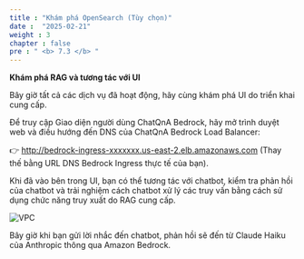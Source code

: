 ```yaml
---
title : "Khám phá OpenSearch (Tùy chọn)"
date :  "2025-02-21" 
weight : 3
chapter : false
pre : " <b> 7.3 </b> "
---
```

**Khám phá RAG và tương tác với UI**

Bây giờ tất cả các dịch vụ đã hoạt động, hãy cùng khám phá UI do triển khai cung cấp.

Để truy cập Giao diện người dùng ChatQnA Bedrock, hãy mở trình duyệt web và điều hướng đến DNS của ChatQnA Bedrock Load Balancer:

👉 http://bedrock-ingress-xxxxxxx.us-east-2.elb.amazonaws.com (Thay thế bằng URL DNS Bedrock Ingress thực tế của bạn).

Khi đã vào bên trong UI, bạn có thể tương tác với chatbot, kiểm tra phản hồi của chatbot và trải nghiệm cách chatbot xử lý các truy vấn bằng cách sử dụng chức năng truy xuất do RAG cung cấp.

![VPC](/10000/images/5.fwd/image124.png)

Bây giờ khi bạn gửi lời nhắc đến chatbot, phản hồi sẽ đến từ Claude Haiku của Anthropic thông qua Amazon Bedrock.
